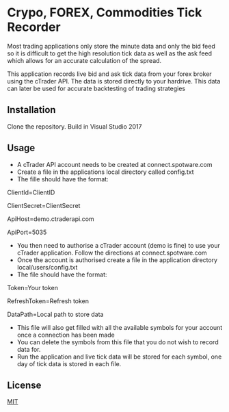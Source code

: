 # Crypo, FOREX, Commodities Tick Recorder

Most trading applications only store the minute data and only the bid feed so it is difficult to get the high resolution tick data as well as the ask feed which allows for an accurate calculation of the spread.

This application records live bid and ask tick data from your forex broker using the cTrader API. The data is stored directly to your hardrive. This data can later be used for accurate backtesting of trading strategies

## Installation

Clone the repository.
Build in Visual Studio 2017

## Usage

- A cTrader API account needs to be created at connect.spotware.com
- Create a file in the applications local directory called config.txt
- The fille should have the format:

ClientId=ClientID

ClientSecret=ClientSecret

ApiHost=demo.ctraderapi.com

ApiPort=5035

- You then need to authorise a cTrader account (demo is fine) to use your cTrader application. Follow the directions at connect.spotware.com
- Once the account is authorised create a file in the application directory local/users/config.txt
- The file should have the format:

Token=Your token
  
RefreshToken=Refresh token

DataPath=Local path to store data

- This file will also get filled with all the available symbols for your account once a connection has been made
- You can delete the symbols from this file that you do not wish to record data for.
- Run the application and live tick data will be stored for each symbol, one day of tick data is stored in each file.


## License
[MIT](https://choosealicense.com/licenses/mit/)
